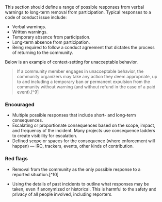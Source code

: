 This section should define a range of possible responses from verbal
warnings to long-term removal from participation. Typical responses to a
code of conduct issue include:

-   Verbal warnings.
-   Written warnings.
-   Temporary absence from participation.
-   Long-term absence from participation.
-   Being required to follow a conduct agreement that dictates the process of returning to the community.


Below is an example of context-setting for unacceptable behavior.

> If a community member engages in unacceptable behavior, the community
> organizers may take any action they deem appropriate, up to and
> including a temporary ban or permanent expulsion from the community
> without warning (and without refund in the case of a paid event).[^9]

### Encouraged

-   Multiple possible responses that include short- and long-term consequences.
-   Escalating or proportionate consequences based on the scope, impact, and frequency of the incident. Many projects use consequence ladders to create visibility for escalation.
-   Defined scope or spaces for the consequence (where enforcement will happen) — IRC, trackers, events, other kinds of contribution.

### Red flags

-   Removal from the community as the only possible response to a reported situation.[^10]

-   Using the details of past incidents to outline what responses may be taken, even if anonymized or historical. This is harmful to the safety and privacy of all people involved, including reporters.
